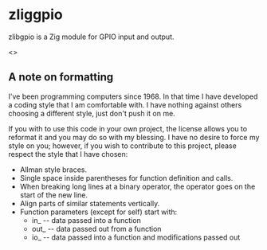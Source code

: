 
# zliggpio

zlibgpio is a Zig module for GPIO input and output.

<<TBD>>

## A note on formatting

I've been programming computers since 1968.  In that time I have developed
a coding style that I am comfortable with.  I have nothing against others
choosing a different style, just don't push it on me.

If you with to use this code in your own project, the license allows you to
reformat it and you may do so with my blessing.  I have no desire to force
my style on you; however, if you wish to contribute to this project, please
respect the style that I have chosen:

- Allman style braces.
- Single space inside parentheses for function definition and calls.
- When breaking long lines at a binary operator, the operator goes on
  the start of the new line.
- Align parts of similar statements vertically.
- Function parameters (except for self) start with:
  - in_  -- data passed into a function
  - out_ -- data passed out from a function
  - io_  -- data passed into a function and modifications passed out
